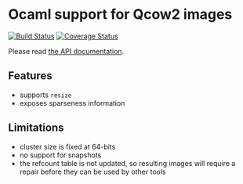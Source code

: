 Ocaml support for Qcow2 images
==============================

[![Build Status](https://travis-ci.org/mirage/ocaml-qcow.png?branch=master)](https://travis-ci.org/mirage/ocaml-qcow) [![Coverage Status](https://coveralls.io/repos/mirage/ocaml-qcow/badge.png?branch=master)](https://coveralls.io/r/mirage/ocaml-qcow?branch=master)

Please read [the API documentation](https://mirage.github.io/ocaml-qcow/).

Features
--------

- supports `resize`
- exposes sparseness information

Limitations
-----------

- cluster size is fixed at 64-bits
- no support for snapshots
- the refcount table is not updated, so resulting images will require
  a repair before they can be used by other tools
